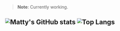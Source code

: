 > **Note**: Currently working.

![Matty's GitHub stats](https://github-readme-stats.vercel.app/api/?username=sleetymattgeorge&show_icons=true&title_color=fff&icon_color=79ff97&text_color=9f9f9f&bg_color=151515)
![Top Langs](https://github-readme-stats.vercel.app/api/top-langs/?username=sleetymattgeorge&layout=compact&show_icons=true&title_color=fff&icon_color=79ff97&text_color=9f9f9f&bg_color=151515)
-----
